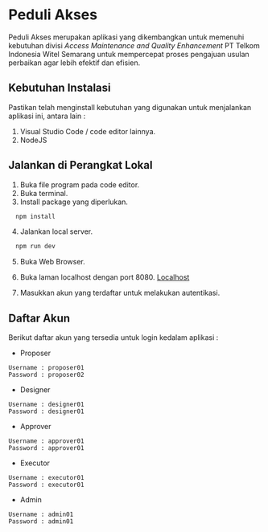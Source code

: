 # Peduli Akses

Peduli Akses merupakan aplikasi yang dikembangkan untuk memenuhi kebutuhan divisi _Access Maintenance and Quality Enhancement_ PT Telkom Indonesia Witel Semarang untuk mempercepat proses pengajuan usulan perbaikan agar lebih efektif dan efisien.

## Kebutuhan Instalasi

Pastikan telah menginstall kebutuhan yang digunakan untuk menjalankan aplikasi ini, antara lain :

1. Visual Studio Code / code editor lainnya.
2. NodeJS

## Jalankan di Perangkat Lokal

1. Buka file program pada code editor.
2. Buka terminal.
3. Install package yang diperlukan.

```bash
  npm install
```

4. Jalankan local server.

```bash
  npm run dev
```

5. Buka Web Browser.
6. Buka laman localhost dengan port 8080.
   [Localhost](https://localhost:8080)

7. Masukkan akun yang terdaftar untuk melakukan autentikasi.

## Daftar Akun

Berikut daftar akun yang tersedia untuk login kedalam aplikasi :

- Proposer

```
Username : proposer01
Password : proposer02
```

- Designer

```
Username : designer01
Password : designer01
```

- Approver

```
Username : approver01
Password : approver01
```

- Executor

```
Username : executor01
Password : executor01
```

- Admin

```
Username : admin01
Password : admin01
```
